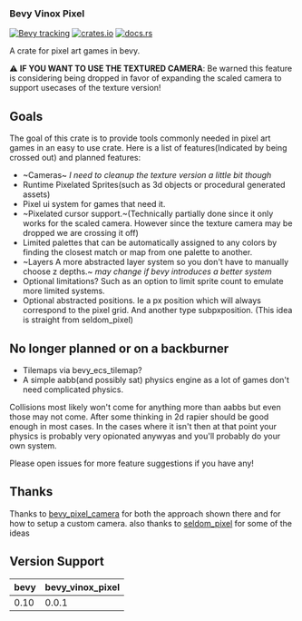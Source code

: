 ### Bevy Vinox Pixel
[![Bevy tracking](https://img.shields.io/badge/Bevy%20tracking-released%20version-lightblue)](https://github.com/bevyengine/bevy/blob/main/docs/plugins_guidelines.md#main-branch-tracking)
[![crates.io](https://img.shields.io/crates/v/bevy_vinox_pixel)](https://crates.io/crates/bevy_vinox_pixel)
[![docs.rs](https://docs.rs/bevy_vinox_pixel/badge.svg)](https://docs.rs/bevy_vinox_pixel)

A crate for pixel art games in bevy.

:warning: **IF YOU WANT TO USE THE TEXTURED CAMERA**: Be warned this feature is considering being dropped in favor of expanding the scaled camera to support usecases of the texture version!

## Goals
The goal of this crate is to provide tools commonly needed in pixel art games in an easy to use crate.
Here is a list of features(Indicated by being crossed out) and planned features:
* ~Cameras~ _I need to cleanup the texture version a little bit though_
* Runtime Pixelated Sprites(such as 3d objects or procedural generated assets)
* Pixel ui system for games that need it.
* ~Pixelated cursor support.~(Technically partially done since it only works for the scaled camera. However since the texture camera may be dropped we are crossing it off)
* Limited palettes that can be automatically assigned to any colors by finding the closest match or map from one palette to another.
* ~Layers A more abstracted layer system so you don't have to manually choose z depths.~ _may change if bevy introduces a better system_
* Optional limitations? Such as an option to limit sprite count to emulate more limited systems.
* Optional abstracted positions. Ie a px position which will always correspond to the pixel grid. And another type subpxposition. (This idea is straight from seldom_pixel)

## No longer planned or on a backburner
* Tilemaps via bevy_ecs_tilemap?
* A simple aabb(and possibly sat) physics engine as a lot of games don't need complicated physics.

Collisions most likely won't come for anything more than aabbs but even those may not come. After some thinking in 2d rapier should be good enough in most cases.
In the cases where it isn't then at that point your physics is probably very opionated anywyas and you'll probably do your own system.


Please open issues for more feature suggestions if you have any!

## Thanks
Thanks to [bevy_pixel_camera](https://github.com/drakmaniso/bevy_pixel_camera) for both the approach shown there and for how to setup a custom camera.
also thanks to [seldom_pixel](https://github.com/Seldom-SE/seldom_pixel) for some of the ideas 

## Version Support
| bevy | bevy_vinox_pixel |
|------|------------------|
| 0.10 | 0.0.1            |


